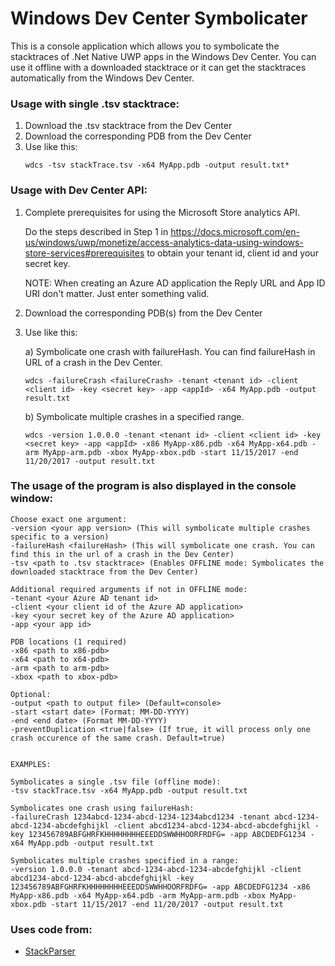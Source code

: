 ﻿# Windows Dev Center Symbolicater

This is a console application which allows you to symbolicate the stacktraces of .Net Native UWP apps in the Windows Dev Center.
You can use it offline with a downloaded stacktrace or it can get the stacktraces automatically from the Windows Dev Center.

### Usage with single .tsv stacktrace:

1. Download the .tsv stacktrace from the Dev Center
2. Download the corresponding PDB from the Dev Center
3. Use like this:
	```
	wdcs -tsv stackTrace.tsv -x64 MyApp.pdb -output result.txt*
    ```
    
### Usage with Dev Center API:

1. Complete prerequisites for using the Microsoft Store analytics API.
	
    Do the steps described in Step 1 in https://docs.microsoft.com/en-us/windows/uwp/monetize/access-analytics-data-using-windows-store-services#prerequisites to obtain your tenant id, client id and your secret key.
    
    NOTE: When creating an Azure AD application the Reply URL and App ID URI don't matter. Just enter something valid.


2. Download the corresponding PDB(s) from the Dev Center
3. Use like this:
	
    a) Symbolicate one crash with failureHash. You can find failureHash in URL of a crash in the Dev Center. 
	```
    wdcs -failureCrash <failureCrash> -tenant <tenant id> -client <client id> -key <secret key> -app <appId> -x64 MyApp.pdb -output result.txt
    ```
    
   b) Symbolicate multiple crashes in a specified range. 
	```
    wdcs -version 1.0.0.0 -tenant <tenant id> -client <client id> -key <secret key> -app <appId> -x86 MyApp-x86.pdb -x64 MyApp-x64.pdb -arm MyApp-arm.pdb -xbox MyApp-xbox.pdb -start 11/15/2017 -end 11/20/2017 -output result.txt
    ```


### The usage of the program is also displayed in the console window:
```
Choose exact one argument:
-version <your app version> (This will symbolicate multiple crashes specific to a version)
-failureHash <failureHash> (This will symbolicate one crash. You can find this in the url of a crash in the Dev Center)
-tsv <path to .tsv stacktrace> (Enables OFFLINE mode: Symbolicates the downloaded stacktrace from the Dev Center)

Additional required arguments if not in OFFLINE mode:
-tenant <your Azure AD tenant id>
-client <your client id of the Azure AD application>
-key <your secret key of the Azure AD application>
-app <your app id>

PDB locations (1 required)
-x86 <path to x86-pdb>
-x64 <path to x64-pdb>
-arm <path to arm-pdb>
-xbox <path to xbox-pdb>

Optional:
-output <path to output file> (Default=console>
-start <start date> (Format: MM-DD-YYYY)
-end <end date> (Format MM-DD-YYYY)
-preventDuplication <true|false> (If true, it will process only one crash occurence of the same crash. Default=true)


EXAMPLES:

Symbolicates a single .tsv file (offline mode):
-tsv stackTrace.tsv -x64 MyApp.pdb -output result.txt

Symbolicates one crash using failureHash:
-failureCrash 1234abcd-1234-abcd-1234-1234abcd1234 -tenant abcd-1234-abcd-1234-abcdefghijkl -client abcd1234-abcd-1234-abcd-abcdefghijkl -key 123456789ABFGHRFKHHHHHHHHEEEDDSWWHHOORFRDFG= -app ABCDEDFG1234 -x64 MyApp.pdb -output result.txt

Symbolicates multiple crashes specified in a range:
-version 1.0.0.0 -tenant abcd-1234-abcd-1234-abcdefghijkl -client abcd1234-abcd-1234-abcd-abcdefghijkl -key 123456789ABFGHRFKHHHHHHHHEEEDDSWWHHOORFRDFG= -app ABCDEDFG1234 -x86 MyApp-x86.pdb -x64 MyApp-x64.pdb -arm MyApp-arm.pdb -xbox MyApp-xbox.pdb -start 11/15/2017 -end 11/20/2017 -output result.txt
```




### Uses code from:

 * [StackParser](https://github.com/dotnet/corefx-tools/tree/master/src/StackParser)
